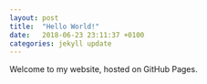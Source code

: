 ```yaml
---
layout: post
title:  "Hello World!"
date:   2018-06-23 23:11:37 +0100
categories: jekyll update
---
```


Welcome to my website, hosted on GitHub Pages.
